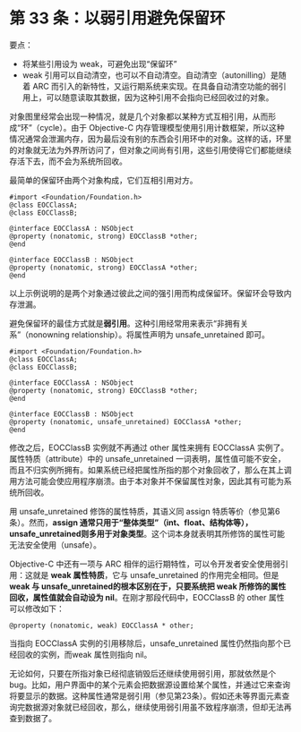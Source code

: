 # 第 33 条：以弱引用避免保留环

要点：

* 将某些引用设为 weak，可避免出现“保留环”
* weak 引用可以自动清空，也可以不自动清空。自动清空（autonilling）是随着 ARC 而引入的新特性，又运行期系统来实现。在具备自动清空功能的弱引用上，可以随意读取其数据，因为这种引用不会指向已经回收过的对象。

对象图里经常会出现一种情况，就是几个对象都以某种方式互相引用，从而形成“环”（cycle）。由于 Objective-C 内存管理模型使用引用计数框架，所以这种情况通常会泄漏内存，因为最后没有别的东西会引用环中的对象。这样的话，环里的对象就无法为外界所访问了，但对象之间尚有引用，这些引用使得它们都能继续存活下去，而不会为系统所回收。

最简单的保留环由两个对象构成，它们互相引用对方。

```
#import <Foundation/Foundation.h>
@class EOCClassA;
@class EOCClassB;

@interface EOCClassA : NSObject
@property (nonatomic, strong) EOCClassB *other;
@end

@interface EOCClassB : NSObject
@property (nonatomic, strong) EOCClassA *other;
@end
```
以上示例说明的是两个对象通过彼此之间的强引用而构成保留环。保留环会导致内存泄漏。

避免保留环的最佳方式就是**弱引用**。这种引用经常用来表示“非拥有关系”（nonowning relationship）。将属性声明为 unsafe_unretained 即可。

```
#import <Foundation/Foundation.h>
@class EOCClassA;
@class EOCClassB;

@interface EOCClassA : NSObject
@property (nonatomic, strong) EOCClassB *other;
@end

@interface EOCClassB : NSObject
@property (nonatomic, unsafe_unretained) EOCClassA *other;
@end
```

修改之后，EOCClassB 实例就不再通过 other 属性来拥有 EOCClassA 实例了。属性特质（attribute）中的 unsafe_unretained 一词表明，属性值可能不安全，而且不归实例所拥有。如果系统已经把属性所指的那个对象回收了，那么在其上调用方法可能会使应用程序崩溃。由于本对象并不保留属性对象，因此其有可能为系统所回收。

用 unsafe_unretained 修饰的属性特质，其语义同 assign 特质等价（参见第6条）。然而，**assign 通常只用于“整体类型”（int、float、结构体等），unsafe_unretained则多用于对象类型**。这个词本身就表明其所修饰的属性可能无法安全使用（unsafe）。

Objective-C 中还有一项与 ARC 相伴的运行期特性，可以令开发者安全使用弱引用：这就是 **weak 属性特质**，它与 unsafe_unretained 的作用完全相同。但是 **weak 与 unsafe_unretained的根本区别在于，只要系统把 weak 所修饰的属性回收，属性值就会自动设为 nil**。在刚才那段代码中，EOCClassB 的 other 属性可以修改如下：

```
@property (nonatomic, weak) EOCClassA * other;
```

当指向 EOCClassA 实例的引用移除后，unsafe_unretained 属性仍然指向那个已经回收的实例，而weak 属性则指向 nil。

无论如何，只要在所指对象已经彻底销毁后还继续使用弱引用，那就依然是个bug。比如，用户界面中的某个元素会把数据源设置给某个属性，并通过它来查询将要显示的数据。这种属性通常是弱引用（参见第23条）。假如还未等界面元素查询完数据源对象就已经回收，那么，继续使用弱引用虽不致程序崩溃，但却无法再查到数据了。




